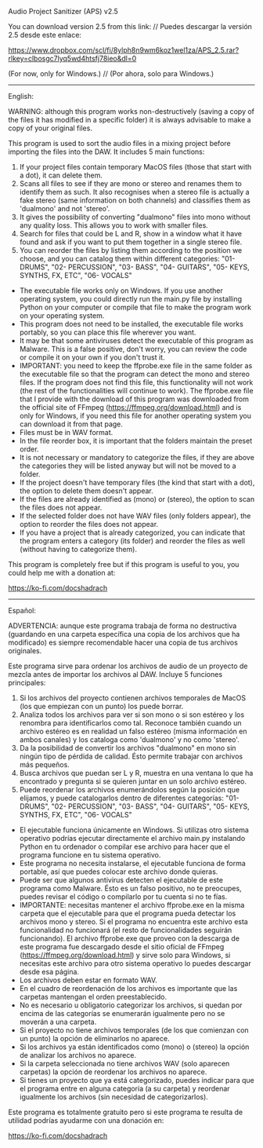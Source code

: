 Audio Project Sanitizer (APS) v2.5

You can download version 2.5 from this link: // Puedes descargar la versión 2.5 desde este enlace:

https://www.dropbox.com/scl/fi/8ylph8n9wm6koz1wel1za/APS_2.5.rar?rlkey=clbosgc7lyq5wd4htsfj78ieo&dl=0

(For now, only for Windows.) // (Por ahora, solo para Windows.)

----------------------------------------------------------------------------------------------------------

English:

WARNING: although this program works non-destructively (saving a copy of the files it has modified in a specific folder) it is always advisable to make a copy of your original files.

This program is used to sort the audio files in a mixing project before importing the files into the DAW.
It includes 5 main functions:
1) If your project files contain temporary MacOS files (those that start with a dot), it can delete them.
2) Scans all files to see if they are mono or stereo and renames them to identify them as such.
It also recognises when a stereo file is actually a fake stereo (same information on both channels) and classifies them as 'dualmono' and not 'stereo'.
3) It gives the possibility of converting "dualmono" files into mono without any quality loss. This allows you to work with smaller files.
4) Search for files that could be L and R, show in a window what it have found and ask if you want to put them together in a single stereo file.
5) You can reorder the files by listing them according to the position we choose, and you can catalog them within different categories:
"01- DRUMS", "02- PERCUSSION", "03- BASS", "04- GUITARS", "05- KEYS, SYNTHS, FX, ETC", "06- VOCALS"

- The executable file works only on Windows. If you use another operating system, you could directly run the main.py file by installing Python on your computer or compile that file to make the program work on your operating system.
- This program does not need to be installed, the executable file works portably, so you can place this file wherever you want.
- It may be that some antiviruses detect the executable of this program as Malware. This is a false positive, don't worry, you can review the code or compile it on your own if you don't trust it.
- IMPORTANT: you need to keep the ffprobe.exe file in the same folder as the executable file so that the program can detect the mono and stereo files. If the program does not find this file, this functionality will not work (the rest of the functionalities will continue to work). The ffprobe.exe file that I provide with the download of this program was downloaded from the official site of FFmpeg (https://ffmpeg.org/download.html) and is only for Windows, if you need this file for another operating system you can download it from that page.
- Files must be in WAV format.
- In the file reorder box, it is important that the folders maintain the preset order.
- It is not necessary or mandatory to categorize the files, if they are above the categories they will be listed anyway but will not be moved to a folder.
- If the project doesn't have temporary files (the kind that start with a dot), the option to delete them doesn't appear.
- If the files are already identified as (mono) or (stereo), the option to scan the files does not appear.
- If the selected folder does not have WAV files (only folders appear), the option to reorder the files does not appear.
- If you have a project that is already categorized, you can indicate that the program enters a category (its folder) and reorder the files as well (without having to categorize them).

This program is completely free but if this program is useful to you, you could help me with a donation at:

https://ko-fi.com/docshadrach

----------------------------------------------------------------------------------------------------------

Español:

ADVERTENCIA: aunque este programa trabaja de forma no destructiva (guardando en una carpeta específica una copia de los archivos que ha modificado) es siempre recomendable hacer una copia de tus archivos originales.

Este programa sirve para ordenar los archivos de audio de un proyecto de mezcla antes de importar los archivos al DAW.
Incluye 5 funciones principales:
1) Si los archivos del proyecto contienen archivos temporales de MacOS (los que empiezan con un punto) los puede borrar.
2) Analiza todos los archivos para ver si son mono o si son estéreo y los renombra para identificarlos como tal.
Reconoce también cuando un archivo estéreo es en realidad un falso estéreo (misma información en ambos canales) y los cataloga como 'dualmono' y no como 'stereo'.
3) Da la posibilidad de convertir los archivos "dualmono" en mono sin ningún tipo de pérdida de calidad. Ésto permite trabajar con archivos más pequeños.
4) Busca archivos que puedan ser L y R, muestra en una ventana lo que ha encontrado y pregunta si se quieren juntar en un solo archivo estéreo.
5) Puede reordenar los archivos enumerándolos según la posición que elijamos, y puede catalogarlos dentro de diferentes categorías:
"01- DRUMS", "02- PERCUSSION", "03- BASS", "04- GUITARS", "05- KEYS, SYNTHS, FX, ETC", "06- VOCALS"

- El ejecutable funciona únicamente en Windows. Si utilizas otro sistema operativo podrías ejecutar directamente el archivo main.py instalando Python en tu ordenador o compilar ese archivo para hacer que el programa funcione en tu sistema operativo.
- Este programa no necesita instalarse, el ejecutable funciona de forma portable, así que puedes colocar este archivo donde quieras.
- Puede ser que algunos antivirus detecten el ejecutable de este programa como Malware. Ésto es un falso positivo, no te preocupes, puedes revisar el código o compilarlo por tu cuenta si no te fías.
- IMPORTANTE: necesitas mantener el archivo ffprobe.exe en la misma carpeta que el ejecutable para que el programa pueda detectar los archivos mono y stereo. Si el programa no encuentra este archivo esta funcionalidad no funcionará (el resto de funcionalidades seguirán funcionando). El archivo ffprobe.exe que proveo con la descarga de este programa fue descargado desde el sitio oficial de FFmpeg (https://ffmpeg.org/download.html) y sirve solo para Windows, si necesitas este archivo para otro sistema operativo lo puedes descargar desde esa página.
- Los archivos deben estar en formato WAV.
- En el cuadro de reordenación de los archivos es importante que las carpetas mantengan el orden preestablecido.
- No es necesario u obligatorio categorizar los archivos, si quedan por encima de las categorías se enumerarán igualmente pero no se moverán a una carpeta.
- Si el proyecto no tiene archivos temporales (de los que comienzan con un punto) la opción de eliminarlos no aparece.
- Si los archivos ya están identificados como (mono) o (stereo) la opción de analizar los archivos no aparece.
- Si la carpeta seleccionada no tiene archivos WAV (solo aparecen carpetas) la opción de reordenar los archivos no aparece.
- Si tienes un proyecto que ya está categorizado, puedes indicar para que el programa entre en alguna categoría (a su carpeta) y reordenar igualmente los archivos (sin necesidad de categorizarlos).

Este programa es totalmente gratuito pero si este programa te resulta de utilidad podrías ayudarme con una donación en:

https://ko-fi.com/docshadrach

